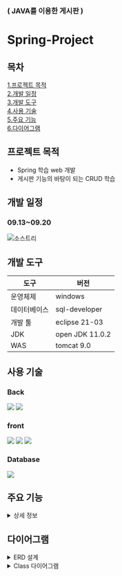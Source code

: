 ### ( JAVA를 이용한 게시판 )
# Spring-Project
## 목차  
[1.프로젝트 목적](#프로젝트-목적)   
[2.개발 일정](#개발-일정)  
[3.개발 도구](#개발-도구)  
[4.사용 기술](#사용-기술)  
[5.주요 기능](#주요-기능)  
[6.다이어그램](#다이어그램)
## 프로젝트 목적
* Spring 학습 web 개발
* 게시판 기능의 바탕이 되는 CRUD 학습
## 개발 일정
### 09.13~09.20
![소스트리](https://user-images.githubusercontent.com/105259309/191186965-a29d443b-3f17-4116-bfdc-e81f8cc67279.png)

## 개발 도구
|도구|버전|
|---|---|
|운영체제|windows|
|데이터베이스|sql-developer|
|개발 툴|eclipse 21-03|
|JDK|open JDK 11.0.2|
|WAS|tomcat 9.0|

## 사용 기술

### Back
<img src="https://img.shields.io/badge/java-007396?style=for-the-badge&logo=java&logoColor=white"> <img src="https://img.shields.io/badge/spring-6DB33F?style=for-the-badge&logo=spring&logoColor=white">

### front
<img src="https://img.shields.io/badge/javascript-F7DF1E?style=for-the-badge&logo=javascript&logoColor=black"> <img src="https://img.shields.io/badge/html5-E34F26?style=for-the-badge&logo=html5&logoColor=white"> <img src="https://img.shields.io/badge/css-1572B6?style=for-the-badge&logo=css3&logoColor=white">

### Database
<img src="https://img.shields.io/badge/oracle-F80000?style=for-the-badge&logo=oracle&logoColor=white">


## 주요 기능
<details>
    <summary>상세 정보</summary>

**notion :** (https://coal-source-32b.notion.site/Spring-5625c754663a4d97af702dc1651d604c)
### 1.메인 화면
<img src="https://user-images.githubusercontent.com/105259309/191200191-32fb72c3-d4cc-4722-b55d-7c3a1a5b4654.png" width="800" height="400">

### 2.회원가입 화면
<img src="https://user-images.githubusercontent.com/105259309/191204781-8f6701dc-a7df-439a-ab0a-fb22b4be88db.png" width="800" height="400">
    
### 3.로그인 화면
<img src="https://user-images.githubusercontent.com/105259309/191199906-d2562f1c-1fb5-4154-b586-571994e24c81.png" width="800" height="400">
    
#### 3.1 로그인 검사 실패
<img src="https://user-images.githubusercontent.com/105259309/191200906-6b01d012-30f6-4780-8ccf-50eff9e53e8c.png" width="400" height="200">

#### 3.2 로그인 검사 성공
<img src="https://user-images.githubusercontent.com/105259309/191203412-d55c46ed-f5b6-450a-bafd-d07d98f561ca.png" width="800" height="400">

### 4.게시판 화면
<img src="https://user-images.githubusercontent.com/105259309/191205193-5ca9e159-66a4-4357-89b1-305160ecb33e.png" width="800" height="400">
    
#### 4.1 글 등록 메시지
<img src="https://user-images.githubusercontent.com/105259309/191205437-bd823699-5f0d-4f5b-be32-7ba30ce30b6b.png" width="400" height="200">

#### 4.2 글 등록 성공
<img src="https://user-images.githubusercontent.com/105259309/191206050-34eb752e-5372-45bd-89ab-12bd88426e8e.png" width="800" height="600">
    
### 5.글 수정 
<img src="https://user-images.githubusercontent.com/105259309/191211201-93b97d98-ae74-4319-977d-d36fc7488296.png" width="800" height="600">
    
#### 5.1 글 수정 성공 메시지
<img src="https://user-images.githubusercontent.com/105259309/191210020-fe86af25-d638-42b4-94d0-565a6c9a3bbd.png" width="400" height="200">
    
#### 5.2 글 수정 성공 화면
<img src="https://user-images.githubusercontent.com/105259309/191211414-4e979582-edee-462d-a01e-952a714509ab.png" width="600" height="500">
<img src="https://user-images.githubusercontent.com/105259309/191211587-57ee5ef6-d0a7-4e3c-86e9-d0f5b5599c9d.png" width="600" height="500">
</details>


## 다이어그램
<details>
    <summary>ERD 설계</summary>
    
![erd](https://user-images.githubusercontent.com/105259309/191183404-98743968-7850-4261-9597-0814bc7f0063.png)

</details>

<details>
    <summary>Class 다이어그램</summary>

#### 1. board
![boardClass](https://user-images.githubusercontent.com/105259309/191207319-27141f72-9ffd-4d96-9f15-6d69fe783697.png)
    
#### 2. member
![boardClass](https://user-images.githubusercontent.com/105259309/191209119-e4d7d7cf-3bc8-49e0-9681-3b6c58ae2170.png)

</details>
